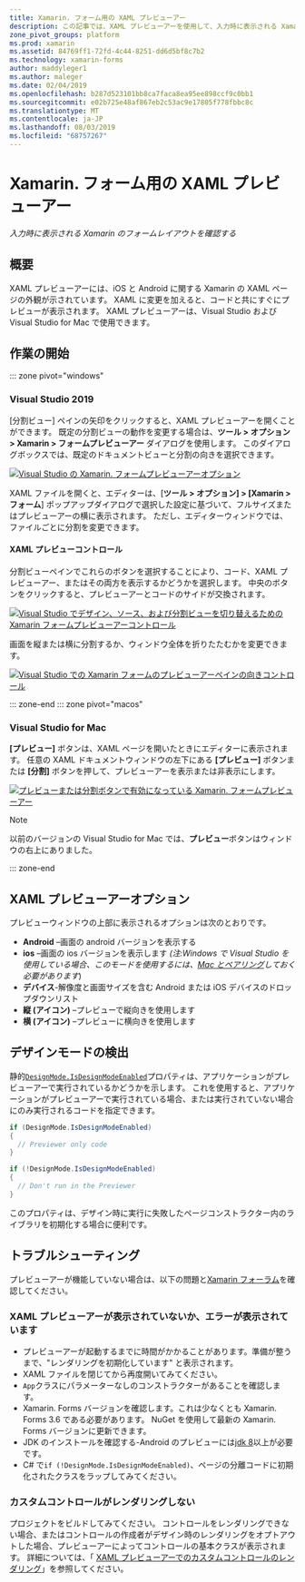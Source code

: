 ```yaml
---
title: Xamarin. フォーム用の XAML プレビューアー
description: この記事では、XAML プレビューアーを使用して、入力時に表示される Xamarin のレイアウトを確認する方法について説明します。 XAML プレビューアーは、Visual Studio 2019 および Visual Studio 2019 for Mac で使用できます。
zone_pivot_groups: platform
ms.prod: xamarin
ms.assetid: 84769ff1-72fd-4c44-8251-dd6d5bf8c7b2
ms.technology: xamarin-forms
author: maddyleger1
ms.author: maleger
ms.date: 02/04/2019
ms.openlocfilehash: b287d523101bb8ca7faca8ea95ee898ccf9c0bb1
ms.sourcegitcommit: e02b725e48af867eb2c53ac9e17805f778fbbc8c
ms.translationtype: MT
ms.contentlocale: ja-JP
ms.lasthandoff: 08/03/2019
ms.locfileid: "68757267"
---
```

# <a name="xaml-previewer-for-xamarinforms"></a>Xamarin. フォーム用の XAML プレビューアー

_入力時に表示される Xamarin のフォームレイアウトを確認する_

## <a name="overview"></a>概要

XAML プレビューアーには、iOS と Android に関する Xamarin の XAML ページの外観が示されています。 XAML に変更を加えると、コードと共にすぐにプレビューが表示されます。 XAML プレビューアーは、Visual Studio および Visual Studio for Mac で使用できます。

## <a name="getting-started"></a>作業の開始

::: zone pivot="windows"

### <a name="visual-studio-2019"></a>Visual Studio 2019

[分割ビュー] ペインの矢印をクリックすると、XAML プレビューアーを開くことができます。 既定の分割ビューの動作を変更する場合は、**ツール > オプション > Xamarin > フォームプレビューアー**  ダイアログを使用します。 このダイアログボックスでは、既定のドキュメントビューと分割の向きを選択できます。

[![Visual Studio の Xamarin. フォームプレビューアーオプション](xaml-previewer-images/xamlp-options-vs-sm.png "Visual Studio の Xamarin. フォームプレビューアーオプション")](xaml-previewer-images/xamlp-options-vs-lg.png#lightbox)

XAML ファイルを開くと、エディターは、[**ツール > オプション] > [Xamarin > フォーム**] ポップアップダイアログで選択した設定に基づいて、フルサイズまたはプレビューアーの横に表示されます。 ただし、エディターウィンドウでは、ファイルごとに分割を変更できます。

#### <a name="xaml-preview-controls"></a>XAML プレビューコントロール

分割ビューペインでこれらのボタンを選択することにより、コード、XAML プレビューアー、またはその両方を表示するかどうかを選択します。 中央のボタンをクリックすると、プレビューアーとコードのサイドが交換されます。

[![Visual Studio でデザイン、ソース、および分割ビューを切り替えるための Xamarin フォームプレビューアーコントロール](xaml-previewer-images/xamlp-controls-splitview-vs-sm.png "Visual Studio でデザイン、ソース、および分割ビューを切り替えるための Xamarin フォームプレビューアーコントロール")](xaml-previewer-images/xamlp-controls-splitview-vs-lg.png#lightbox)

画面を縦または横に分割するか、ウィンドウ全体を折りたたむかを変更できます。

[![Visual Studio での Xamarin フォームのプレビューアーペインの向きコントロール](xaml-previewer-images/xamlp-controls-orientation-vs-sm.png "Visual Studio での Xamarin フォームのプレビューアーペインの向きコントロール")](xaml-previewer-images/xamlp-controls-orientation-vs-lg.png#lightbox)

::: zone-end
::: zone pivot="macos"

### <a name="visual-studio-for-mac"></a>Visual Studio for Mac

**[プレビュー]** ボタンは、XAML ページを開いたときにエディターに表示されます。 任意の XAML ドキュメントウィンドウの左下にある **[プレビュー]** ボタンまたは **[分割]** ボタンを押して、プレビューアーを表示または非表示にします。

[![プレビューまたは分割ボタンで有効になっている Xamarin. フォームプレビューアー](xaml-previewer-images/xamlp-list-sml.png)](xaml-previewer-images/xamlp-list.png#lightbox)

> [!NOTE]
> 以前のバージョンの Visual Studio for Mac では、**プレビュー**ボタンはウィンドウの右上にありました。

::: zone-end

## <a name="xaml-previewer-options"></a>XAML プレビューアーオプション

プレビューウィンドウの上部に表示されるオプションは次のとおりです。

* **Android** –画面の android バージョンを表示する
* **ios** –画面の ios バージョンを表示します *(注:Windows で Visual Studio を使用している場合、このモードを使用するには、[Mac とペアリング](~/ios/get-started/installation/windows/connecting-to-mac/index.md)しておく必要があります*)
* **デバイス**-解像度と画面サイズを含む Android または iOS デバイスのドロップダウンリスト
* **縦 (アイコン)** –プレビューで縦向きを使用します
* **横 (アイコン)** –プレビューに横向きを使用します

## <a name="detect-design-mode"></a>デザインモードの検出

静的[`DesignMode.IsDesignModeEnabled`](xref:Xamarin.Forms.DesignMode.IsDesignModeEnabled)プロパティは、アプリケーションがプレビューアーで実行されているかどうかを示します。 これを使用すると、アプリケーションがプレビューアーで実行されている場合、または実行されていない場合にのみ実行されるコードを指定できます。

```csharp
if (DesignMode.IsDesignModeEnabled)
{
  // Previewer only code  
}

if (!DesignMode.IsDesignModeEnabled)
{
  // Don't run in the Previewer  
}
```

このプロパティは、デザイン時に実行に失敗したページコンストラクター内のライブラリを初期化する場合に便利です。

## <a name="troubleshooting"></a>トラブルシューティング

プレビューアーが機能していない場合は、以下の問題と[Xamarin フォーラム](https://forums.xamarin.com/categories/xamarin-forms)を確認してください。

### <a name="xaml-previewer-isnt-showing-or-shows-an-error"></a>XAML プレビューアーが表示されていないか、エラーが表示されています

* プレビューアーが起動するまでに時間がかかることがあります。準備が整うまで、"レンダリングを初期化しています" と表示されます。
* XAML ファイルを閉じてから再度開いてみてください。
* `App`クラスにパラメーターなしのコンストラクターがあることを確認します。
* Xamarin. Forms バージョンを確認します。これは少なくとも Xamarin. Forms 3.6 である必要があります。 NuGet を使用して最新の Xamarin. Forms バージョンに更新できます。
* JDK のインストールを確認する-Android のプレビューには[jdk 8](https://www.oracle.com/technetwork/java/javase/downloads/index.html)以上が必要です。
* C# で`if (!DesignMode.IsDesignModeEnabled)`、ページの分離コードに初期化されたクラスをラップしてみてください。

### <a name="custom-controls-arent-rendering"></a>カスタムコントロールがレンダリングしない

プロジェクトをビルドしてみてください。 コントロールをレンダリングできない場合、またはコントロールの作成者がデザイン時のレンダリングをオプトアウトした場合、プレビューアーによってコントロールの基本クラスが表示されます。 詳細については、「 [XAML プレビューアーでのカスタムコントロールのレンダリング](render-custom-controls.md)」を参照してください。
